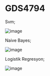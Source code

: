# GDS4794
Svm;

![image](https://github.com/yagmurmutlu/Small-cell-lung-cancers_R/assets/74324424/a31f4ee4-214e-4345-8017-f13bc1adcb4b)

Naive Bayes;

![image](https://github.com/yagmurmutlu/Small-cell-lung-cancers_R/assets/74324424/a64f9380-02d1-493a-a623-5b60148c835b)

Logistik Regresyon;

![image](https://github.com/yagmurmutlu/Small-cell-lung-cancers_R/assets/74324424/bed71dd6-67b3-431e-bc9a-c0b14f897f3c)

